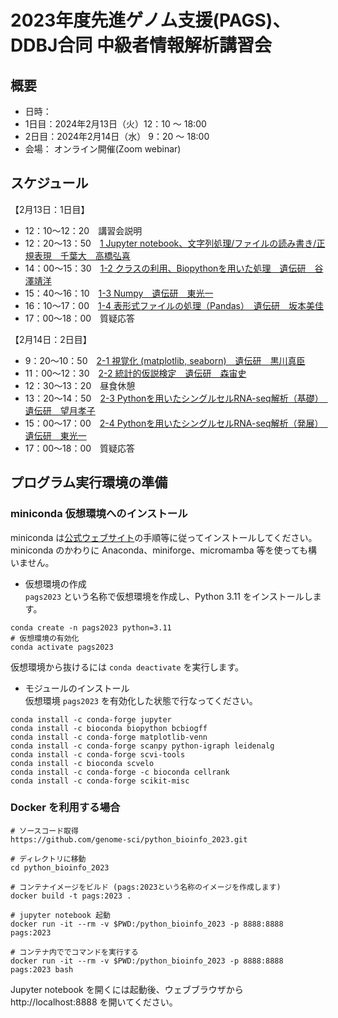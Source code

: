 # 2023年度先進ゲノム支援(PAGS)、DDBJ合同 中級者情報解析講習会

## 概要
- 日時：
- 1日目：2024年2月13日（火）12：10 ～ 18:00
- 2日目：2024年2月14日（水） 9：20 〜 18:00
- 会場：
    オンライン開催(Zoom webinar)

## スケジュール
【2月13日：1日目】	
- 12：10～12：20　講習会説明
- 12：20～13：50　[1 Jupyter notebook、文字列処理/ファイルの読み書き/正規表現　千葉大　高橋弘喜](https://github.com/genome-sci/python_bioinfo_2023/tree/main/1)
- 14：00～15：30　[1-2 クラスの利用、Biopythonを用いた処理　遺伝研　谷澤靖洋](https://github.com/genome-sci/python_bioinfo_2023/tree/main/1-2)
- 15：40～16：10　[1-3 Numpy　遺伝研　東光一](https://github.com/genome-sci/python_bioinfo_2023/tree/main/1-3)
- 16：10～17：00　[1-4 表形式ファイルの処理（Pandas）　遺伝研　坂本美佳](https://github.com/genome-sci/python_bioinfo_2023/tree/main/1-4)
- 17：00～18：00　質疑応答

【2月14日：2日目】
- 9：20〜10：50　[2-1 視覚化 (matplotlib, seaborn)　遺伝研　黒川真臣](https://github.com/genome-sci/python_bioinfo_2023/tree/main/2-1)
- 11：00〜12：30　[2-2 統計的仮説検定　遺伝研　森宙史](https://github.com/genome-sci/python_bioinfo_2023/tree/main/2-2)
- 12：30〜13：20　昼食休憩
- 13：20〜14：50　[2-3 Pythonを用いたシングルセルRNA-seq解析（基礎）　遺伝研　望月孝子](https://github.com/genome-sci/python_bioinfo_2023/tree/main/2-3)
- 15：00～17：00　[2-4 Pythonを用いたシングルセルRNA-seq解析（発展）　遺伝研　東光一](https://github.com/genome-sci/python_bioinfo_2023/tree/main/2-4)
- 17：00～18：00　質疑応答


## プログラム実行環境の準備

### miniconda 仮想環境へのインストール
miniconda は[公式ウェブサイト](https://docs.anaconda.com/free/miniconda/)の手順等に従ってインストールしてください。miniconda のかわりに Anaconda、miniforge、micromamba 等を使っても構いません。

- 仮想環境の作成  
`pags2023` という名称で仮想環境を作成し、Python 3.11 をインストールします。
```
conda create -n pags2023 python=3.11
# 仮想環境の有効化
conda activate pags2023
```
仮想環境から抜けるには `conda deactivate` を実行します。

- モジュールのインストール  
仮想環境 `pags2023` を有効化した状態で行なってください。
```
conda install -c conda-forge jupyter
conda install -c bioconda biopython bcbiogff
conda install -c conda-forge matplotlib-venn
conda install -c conda-forge scanpy python-igraph leidenalg
conda install -c conda-forge scvi-tools
conda install -c bioconda scvelo
conda install -c conda-forge -c bioconda cellrank
conda install -c conda-forge scikit-misc
```



### Docker を利用する場合
```
# ソースコード取得
https://github.com/genome-sci/python_bioinfo_2023.git

# ディレクトリに移動
cd python_bioinfo_2023

# コンテナイメージをビルド (pags:2023という名称のイメージを作成します)
docker build -t pags:2023 .

# jupyter notebook 起動
docker run -it --rm -v $PWD:/python_bioinfo_2023 -p 8888:8888 pags:2023

# コンテナ内ででコマンドを実行する
docker run -it --rm -v $PWD:/python_bioinfo_2023 -p 8888:8888 pags:2023 bash
```

Jupyter notebook を開くには起動後、ウェブブラウザから http://localhost:8888 を開いてください。
